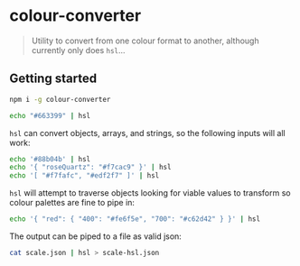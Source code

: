 
# colour-converter

> Utility to convert from one colour format to another, although currently only does `hsl`...

## Getting started

```sh
npm i -g colour-converter

echo "#663399" | hsl
```

`hsl` can convert objects, arrays, and strings, so the following inputs will all work:

```sh
echo '#88b04b' | hsl
echo '{ "roseQuartz": "#f7cac9" }' | hsl
echo '[ "#f7fafc", "#edf2f7" ]' | hsl
```

`hsl` will attempt to traverse objects looking for viable values to transform so colour palettes are fine to pipe in:

```sh
echo '{ "red": { "400": "#fe6f5e", "700": "#c62d42" } }' | hsl
```

The output can be piped to a file as valid json:

```sh
cat scale.json | hsl > scale-hsl.json
```
